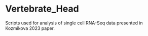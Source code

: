# Vertebrate_Head
Scripts used for analysis of single cell RNA-Seq data presented in Kozmikova 2023 paper.
